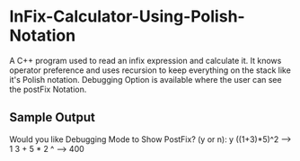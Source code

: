InFix-Calculator-Using-Polish-Notation
======================================

A C++ program used to read an infix expression and calculate it. It knows operator preference and uses recursion to keep everything on the stack like it's Polish notation. Debugging Option is available where the user can see the postFix Notation.

Sample Output
---------------
Would you like Debugging Mode to Show PostFix? (y or n): y
((1+3)*5)^2 --> 1 3 + 5 * 2 ^ --> 400
